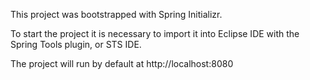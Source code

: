 This project was bootstrapped with Spring Initializr.

To start the project it is necessary to import it into Eclipse IDE with the Spring Tools plugin, or STS IDE.

The project will run by default at http://localhost:8080

